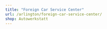 ```yaml
---
title: "Foreign Car Service Center"
url: /arlington/foreign-car-service-center/
shop: Autowerkstatt
---
```

